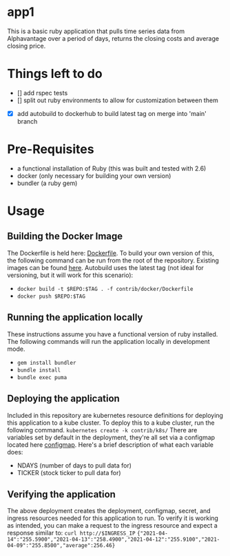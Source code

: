 # app1
This is a basic ruby application that pulls time series data from Alphavantage over a period of days, returns the closing costs and average closing price.

# Things left to do
- [] add rspec tests
- [] split out ruby environments to allow for customization between them
- [x] add autobuild to dockerhub to build latest tag on merge into 'main' branch 

# Pre-Requisites
- a functional installation of Ruby (this was built and tested with 2.6)
- docker (only necessary for building your own version)
- bundler (a ruby gem)

# Usage
## Building the Docker Image
The Dockerfile is held here: [Dockerfile](contrib/docker/Dockerfile).  To build your own version of this, the following command can be run from the root of the repository. Existing images can be found [here](https://hub.docker.com/repository/docker/thejustinellis/demoapp-fr).  Autobuild uses the latest tag (not ideal for versioning, but it will work for this scenario):
* ```docker build -t $REPO:$TAG . -f contrib/docker/Dockerfile```
* ```docker push $REPO:$TAG```

## Running the application locally
These instructions assume you have a functional version of ruby installed.  The following commands will run the application locally in development mode.  
* ```gem install bundler```
* ```bundle install```
* ```bundle exec puma```

## Deploying the application 
Included in this repository are kubernetes resource definitions for deploying this application to a kube cluster.  To deploy this to a kube cluster, run the following command.
```kubernetes create -k contrib/k8s/```
There are variables set by default in the deployment, they're all set via a configmap located here [configmap](contrib/k8s/configmap.yaml).  Here's a brief description of what each variable does:
* NDAYS (number of days to pull data for)
* TICKER (stock ticker to pull data for)

## Verifying the application
The above deployment creates the deployment, configmap, secret, and ingress resources needed for this application to run.  To verify it is working as intended, you can make a request to the ingress resource and expect a response similar to:
```curl http://$INGRESS_IP```
```{"2021-04-14":"255.5900","2021-04-13":"258.4900","2021-04-12":"255.9100","2021-04-09":"255.8500","average":256.46}```
